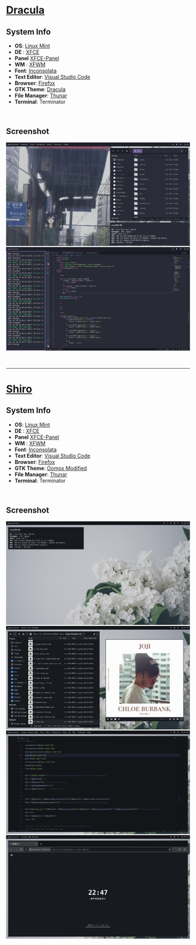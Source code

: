 
# [Dracula](https://github.com/revaldy-30/dotfiles/tree/master/Dracula)

## System Info</h1>

+ **OS**: [Linux Mint](https://linuxmint.com/)
+ **DE** : [XFCE](https://xfce.org/)
+ **Panel** [XFCE-Panel](https://github.com/linuxmint/xfce-panel)
+ **WM** : [XFWM](https://github.com/xfce-mirror/xfwm4)
+ **Font**: [Inconsolata](https://fonts.google.com/specimen/Inconsolata)
+ **Text Editor**: [Visual Studio Code](https://github.com/Microsoft/vscode)
+ **Browser**: [Firefox](https://github.com/mozilla)
+ **GTK Theme**: [Dracula](https://github.com/dracula/dracula-theme)
+ **File Manager**: [Thunar](https://github.com/xfce-mirror/thunar)
+ **Terminal**: Terminator

<br>


## Screenshot
<p align="center">
        <img src="/screenshot/SS1.png" />
        <img src="/screenshot/SS2.png" />
</p>

<br>
<hr>



# [Shiro](https://github.com/revaldy-30/dotfiles/tree/master/Shiro)


## System Info</h1>

+ **OS**: [Linux Mint](https://linuxmint.com/)
+ **DE** : [XFCE](https://xfce.org/)
+ **Panel** [XFCE-Panel](https://github.com/linuxmint/xfce-panel)
+ **WM** : [XFWM](https://github.com/xfce-mirror/xfwm4)
+ **Font**: [Inconsolata](https://fonts.google.com/specimen/Inconsolata)
+ **Text Editor**: [Visual Studio Code](https://github.com/Microsoft/vscode)
+ **Browser**: [Firefox](https://github.com/mozilla)
+ **GTK Theme**: [Oomox Modified](https://github.com/themix-project/oomox)
+ **File Manager**: [Thunar](https://github.com/xfce-mirror/thunar)
+ **Terminal**: Terminator

<br>

## Screenshot
<p align="center">
        <img src="/screenshot/SSY1.png" />
        <img src="/screenshot/SSY2.png" />
        <img src="/screenshot/SSY3.png" />
        <img src="/screenshot/SSY4.png" />

</p>
<br>



